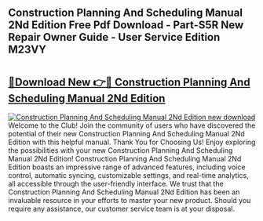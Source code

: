 ## Construction Planning And Scheduling Manual 2Nd Edition Free Pdf Download - Part-S5R New Repair Owner Guide - User Service Edition M23VY

# <h2><a href="http://bc14552.oget.top/?id=Construction+Planning+And+Scheduling+Manual+2Nd+Edition">🔗Download New 👉🔴 Construction Planning And Scheduling Manual 2Nd Edition</a></h2>

[![Construction Planning And Scheduling Manual 2Nd Edition new download](https://i.imgur.com/5g1atiW.png)](http://bc14552.oget.top/?id=Construction+Planning+And+Scheduling+Manual+2Nd+Edition)
Welcome to the Club! Join the community of users who have discovered the potential of their new Construction Planning And Scheduling Manual 2Nd Edition with this helpful manual. Thank You for Choosing Us! Enjoy exploring the possibilities with your new Construction Planning And Scheduling Manual 2Nd Edition! Construction Planning And Scheduling Manual 2Nd Edition boasts an impressive range of advanced features, including voice control, automatic syncing, customizable settings, and real-time analytics, all accessible through the user-friendly interface. We trust that the Construction Planning And Scheduling Manual 2Nd Edition has been an invaluable resource in your efforts to master your new product. Should you require any assistance, our customer service team is at your disposal.
